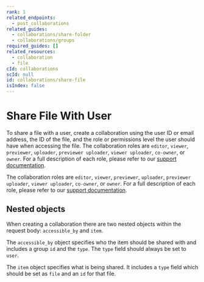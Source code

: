 ```yaml
---
rank: 1
related_endpoints:
  - post_collaborations
related_guides:
  - collaborations/share-folder
  - collaborations/groups
required_guides: []
related_resources:
  - collaboration
  - file
cId: collaborations
scId: null
id: collaborations/share-file
isIndex: false
---
```

# Share File With User

To share a file with a user, create a collaboration using the user ID or email
address, the ID of the file, and the role or permissions level the user should
have when accessing the file. The collaboration roles are `editor`, `viewer`,
`previewer`, `uploader`, `previewer uploader`, `viewer uploader`, `co-owner`,
or `owner`. For a full description of each role, please refer to our
[support documentation].

<Samples id="post_collaborations">

</Samples>

<Message>

The collaboration roles are `editor`, `viewer`, `previewer`, `uploader`,
`previewer uploader`, `viewer uploader`, `co-owner`, or `owner`. For a full
description of each role, please refer to our [support documentation].

</Message>

## Nested objects

When creating a collaboration there are two nested objects within the request
body: `accessible_by` and `item`.

The `accessible_by` object specifies who the item should be shared with and
includes a group `id` and the `type`. The `type` field should always be set to
`user`.

The `item` object specifies what is being shared. It includes a `type` field
which should be set as `file` and an `id` for that file.

[support documentation]: https://community.box.com/t5/Collaborate-By-Inviting-Others/Understanding-Collaborator-Permission-Levels/ta-p/144
